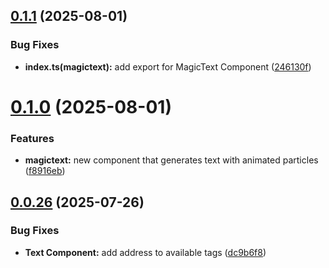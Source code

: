 ## [0.1.1](https://github.com/araldev/v12-ui/compare/v0.1.0...v0.1.1) (2025-08-01)


### Bug Fixes

* **index.ts(magictext):** add export for MagicText Component ([246130f](https://github.com/araldev/v12-ui/commit/246130fbac7e1974571ce3710e65dd45e7b1625d))

# [0.1.0](https://github.com/araldev/v12-ui/compare/v0.0.26...v0.1.0) (2025-08-01)


### Features

* **magictext:** new component that generates text with animated particles ([f8916eb](https://github.com/araldev/v12-ui/commit/f8916eb0ab31aed9ee8b6e5e0916909ebef0e60c))

## [0.0.26](https://github.com/araldev/v12-ui/compare/v0.0.25...v0.0.26) (2025-07-26)


### Bug Fixes

* **Text Component:** add address to available tags ([dc9b6f8](https://github.com/araldev/v12-ui/commit/dc9b6f8ed7cb195ed59620edcef5426884f898a7))
